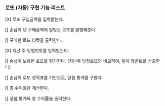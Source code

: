 ### 로또 (자동) 구현 기능 리스트

[X] 로또 구입금액을 입력받는다.

[] 손님이 낸 구매금액에 알맞는 로또를 발행해준다.

[] 구매한 로또 티켓을 출력한다.

[X] 지난 주 당첨번호를 입력받는다.

[] 손님이 보유한 로또를 평가한다. (지난주 당첨로또와 비교하여, 일치 카운트를 산출한다)

[] 손님의 로또 성적표를 기반으로, 당첨 통계를 구한다.

[] 총 수익률을 계산한다.

[] 당첨 통계와 총 수익률을 출력한다.

